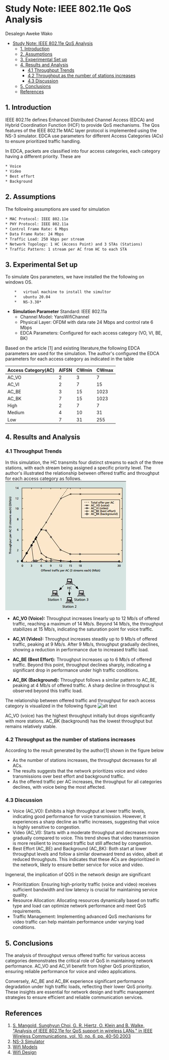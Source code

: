 #  Study Note: IEEE 802.11e QoS Analysis

 Desalegn Aweke Wako
- [Study Note: IEEE 802.11e QoS Analysis](#study-note-ieee-80211e-qos-analysis)
  - [1. Introduction](#1-introduction)
  - [2. Assumptions](#2-assumptions)
  - [3. Experimental Set up](#3-experimental-set-up)
  - [4. Results and  Analysis](#4-results-and-analysis)
    - [4.1 Throughput Trends](#41-throughput-trends)
    - [4.2 Throughput as the number of stations increases](#42-throughput-as-the-number-of-stations-increases)
    - [4.3 Discussion](#43-discussion)
  - [5. Conclusions](#5-conclusions)
  - [References](#references)



## 1. Introduction
IEEE 802.11e defines Enhanced Distributed Channel Access (EDCA) and Hybrid Coordination Function (HCF) to provide QoS mechanisms. The Qos features of the IEEE 802.11e MAC layer protocol is implemented using the NS-3 simulator. EDCA use parameters for different Access Categories (ACs) to ensure prioritized traffic handling.

In EDCA, packets are classified into four access categories, each category having a different priority.  These are

    * Voice
    * Video
    * Best effort
    * Background


## 2. Assumptions
The following assumptions are used for simulation

    * MAC Protocol: IEEE 802.11e
    * PHY Protocol: IEEE 802.11a
    * Control Frame Rate: 6 Mbps
    * Data Frame Rate: 24 Mbps
    * Traffic Load: 250 kbps per stream
    * Network Topology: 1 HC (Access Point) and 3 STAs (Stations)
    * Traffic Pattern: 1 stream per AC from HC to each STA



## 3. Experimental Set up
 To simulate Qos parameters, we have installed the the following  on windows OS. 

		*	virtual machine to install the simultor
		*	ubuntu 20.04
		*	NS-3.38*
 
- **Simulation Parameter**
Standard: IEEE 802.11a
  - Channel Model: YansWifiChannel
  - Physical Layer: OFDM with data rate 24 Mbps and control rate 6 Mbps
  - EDCA Parameters: Configured for each access category (VO, VI, BE, BK)

 Based on the article [1] and existing literature,the following EDCA parameters are used for the simulation. The author's configured the EDCA parameters for each access category as indicated in the table

| Access Category(AC)| AIFSN | CWmin |CWmax|
|----------          |-------|-------|------|
| AC_VO              | 2     |3      |7   |
| AC_VI              | 2     | 7     |15|
| AC_BE              | 3     | 15    |1023|
| AC_BK              | 7     | 15    |1023|
| High               | 2     | 7     | 7|
| Medium             | 4     | 10    |31|
| Low                | 7     | 31    |255|



## 4. Results and  Analysis

### 4.1 Throughput Trends

In this simulation, the HC transmits four distinct streams to each of the three stations, with each stream being assigned a specific priority level. The author's illustrated the relationship between offered traffic and throughput for each access category as follows.
![](./assets/Hc%20to%203sta.JPG)
- **AC_VO (Voice):**
    Throughput increases linearly up to 12 Mb/s of offered traffic, reaching a maximum of 14 Mb/s. Beyond  14 Mb/s, the throughput stabilizes at 15 Mb/s, indicating the saturation point for voice traffic.

- **AC_VI (Video):** Throughput increases steadily up to 9 Mb/s of offered traffic, peaking at 9 Mb/s. After 9 Mb/s, throughput gradually declines, showing a reduction in performance due to increased traffic load.
  
- **AC_BE (Best Effort):** Throughput increases up to 6 Mb/s of offered traffic. Beyond this point, throughput declines sharply, indicating a significant drop in performance under high traffic conditions.

- **AC_BK (Background):** Throughput follows a similar pattern to AC_BE, peaking at 4 Mb/s  of offered traffic.
A sharp decline in throughput is observed beyond this traffic load. 

The relationship between offered traffic and throughput for each access category is visualized in the following figure
![alt text](<Throughput vs Traffic-1.JPG>)

AC_VO (voice) has the highest throughput initially but drops significantly with more stations.
AC_BK (background) has the lowest throughput but remains relatively stable.

### 4.2 Throughput as the number of stations increases


According to the result generated by the author[1] shown in the figure below

  -  As the number of stations increases, the throughput decreases for all ACs.
  - The results suggests that the network prioritizes voice and video transmissions over best effort and background traffic. 
  - As the offered traffic per AC increases, the throughput for all categories declines, with voice being the most affected.

### 4.3 Discussion

- Voice (AC_VO): Exhibits a high throughput at lower traffic levels, indicating good performance for voice transmission. However, it experiences a sharp decline as traffic increases, suggesting that voice is highly sensitive to congestion.
- Video (AC_VI): Starts with a moderate throughput and decreases more gradually compared to voice. This trend shows that video transmission is more resilient to increased traffic but still affected by congestion.
- Best Effort (AC_BE) and Background (AC_BK): Both start at lower throughput levels and follow a similar downward trend as video, albeit at reduced throughputs. This indicates that these ACs are deprioritized in the network, likely to ensure better service for voice and video.
  
Ingeneral, the implication of  QOS in the network design are significant
  - Prioritization: Ensuring high-priority traffic (voice and video) receives sufficient bandwidth and low latency is crucial for maintaining service quality.
  - Resource Allocation: Allocating resources dynamically based on traffic type and load can optimize network performance and meet QoS requirements.
  - Traffic Management: Implementing advanced QoS mechanisms for video traffic can help maintain performance under varying load conditions.


## 5. Conclusions

The analysis of throughput versus offered traffic for various access categories demonstrates the critical role of QoS in maintaining network performance. AC_VO and AC_VI benefit from higher QoS prioritization, ensuring reliable performance for voice and video applications. 

Conversely, AC_BE and AC_BK experience significant performance degradation under high traffic loads, reflecting their lower QoS priority. These insights are essential for network design and traffic management strategies to ensure efficient and reliable communication services.


## References
 1. [S. Mangold, Sunghyun Choi, G. R. Hiertz, O. Klein and B. Walke, "Analysis of IEEE 802.11e for QoS support in wireless LANs," in IEEE Wireless Communications, vol. 10, no. 6, pp. 40-50,2003](https://ieeexplore.ieee.org/document/1265851)
 2. [NS-3 Simulator](https://www.nsnam.org/docs/manual/html/events.html)
 2. [Wifi Models](https://www.nsnam.org/docs/release/3.8/doxygen/group___wifi.html)
 3. [Wifi Design](https://github.com/imec-idlab/IEEE-802.11ah-ns-3/blob/master/src/wifi/doc/source/wifi-design.rst)
